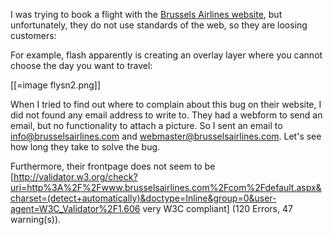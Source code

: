 I was trying to book a flight with the [Brussels Airlines website](http://www.brusselsairlines.com/com/default.aspx), but unfortunately, they do not use standards of the web, so they are loosing customers:

For example, flash apparently is creating an overlay layer where you cannot choose the day you want to travel:

[[=image flysn2.png]]

When I tried to find out where to complain about this bug on their website, I did not found any email address to write to. They had a webform to send an email, but no functionality to attach a picture. So I sent an email to info@brusselsairlines.com and webmaster@brusselsairlines.com. Let's see how long they take to solve the bug.

Furthermore, their frontpage does not seem to be [http://validator.w3.org/check?uri=http%3A%2F%2Fwww.brusselsairlines.com%2Fcom%2Fdefault.aspx&charset=(detect+automatically)&doctype=Inline&group=0&user-agent=W3C_Validator%2F1.606 very W3C compliant] (120 Errors, 47 warning(s)).
